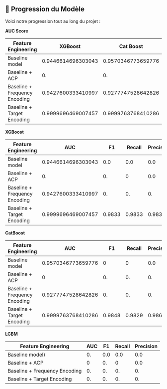 ## 🚀 Progression du Modèle  

Voici notre progression tout au long du projet :  


**AUC Score**

| **Feature Engineering** | **XGBoost** | **Cat Boost** | **LGBM** |
|-------------------------|-------------|--------------|--------------|
| Baseline model | 0.9446614696303043 | 0.9570346773659776 | 0.0 |
| Baseline + ACP | 0. | 0.| 0 |
| Baseline + Frequency Encoding | 0.9427600333410997 | 0.9277747528642826 | 0. | 
| Baseline + Target Encoding | 0.9999696469007457 | 0.9999763768410286 | 0. |


**XGBoost**

| **Feature Engineering** | **AUC** | **F1** | **Recall** | **Precision** |  
|-------------------------|-------------|--------------|--------------|--------------|
| Baseline model | 0.9446614696303043 | 0.0 | 0.0 | 0.0 |  
| Baseline + ACP | 0. | 0.| 0 | 0.0 |  
| Baseline + Frequency Encoding | 0.9427600333410997 | 0. | 0. | 0. |  
| Baseline + Target Encoding | 0.9999696469007457 | 0.9833 | 0.9833 | 0.9833 |  


**CatBoost**

| **Feature Engineering** | **AUC** | **F1** | **Recall** | **Precision** |  
|-------------------------|-------------|--------------|--------------|--------------|
| Baseline model | 0.9570346773659776 | 0 | 0 | 0.0 |  
| Baseline + ACP | 0 | 0. | 0. | 0. |  
| Baseline + Frequency Encoding | 0.9277747528642826 | 0. | 0. | 0. |  
| Baseline + Target Encoding | 0.9999763768410286 | 0.9848 | 0.9829 | 0.9868 |  



**LGBM**

| **Feature Engineering** | **AUC** | **F1** | **Recall** | **Precision** |  
|-------------------------|-------------|--------------|--------------|--------------|
| Baseline model) | 0. | 0.0 | 0.0 | 0.0 |  
| Baseline + ACP | 0 | 0.| 0 | 0.0 |  
| Baseline + Frequency Encoding | 0. | 0. | 0. | 0. |  
| Baseline + Target Encoding | 0. | 0. | 0. | 0. |  


